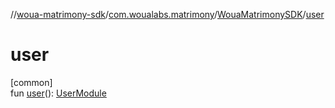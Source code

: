 //[woua-matrimony-sdk](../../../index.md)/[com.woualabs.matrimony](../index.md)/[WouaMatrimonySDK](index.md)/[user](user.md)

# user

[common]\
fun [user](user.md)(): [UserModule](../../com.woualabs.matrimony.user.module/-user-module/index.md)
